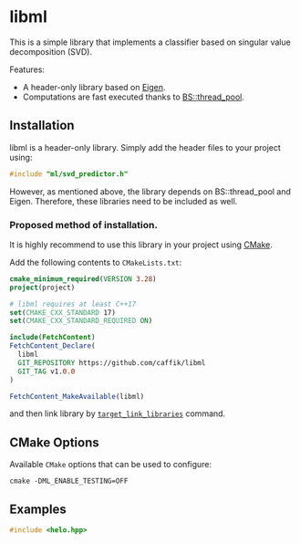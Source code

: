 
# libml

This is a simple library that implements a classifier based on singular value decomposition (SVD).

Features: 

* A header-only library based on [Eigen](https://eigen.tuxfamily.org/index.php?title=Main_Page). 
* Computations are fast executed thanks to [BS::thread_pool](https://github.com/bshoshany/thread-pool).

## Installation

libml is a header-only library. Simply add the header files to your project using:

```cpp
#include "ml/svd_predictor.h"
```

However, as mentioned above, the library depends on BS::thread_pool and Eigen. Therefore, these libraries need to be included as well.

### Proposed method of installation.

It is highly recommend to use this library in your project using [CMake](https://cmake.org).  

Add the following contents to `CMakeLists.txt`: 

```cmake
cmake_minimum_required(VERSION 3.28)
project(project)

# libml requires at least C++17
set(CMAKE_CXX_STANDARD 17)
set(CMAKE_CXX_STANDARD_REQUIRED ON)

include(FetchContent)
FetchContent_Declare(
  libml
  GIT_REPOSITORY https://github.com/caffik/libml
  GIT_TAG v1.0.0      
)

FetchContent_MakeAvailable(libml)
```
and then link library by [`target_link_libraries`](https://cmake.org/cmake/help/latest/command/target_link_libraries.html) command.

## CMake Options

Available `CMake` options that can be used to configure:

```
cmake -DML_ENABLE_TESTING=OFF
```

## Examples

```c++
#include <helo.hpp>
```

